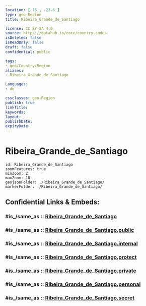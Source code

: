 ```yaml
---
location: [ 15 , -23.6 ] 
type: geo-Region
title: Ribeira_Grande_de_Santiago

license: CC BY-SA 4.0
source: https://datahub.io/core/country-codes
isDeleted: false
isReadOnly: false
draft: false
confidential: public

tags:
- geo/Country/Region
aliases:
- Ribeira_Grande_de_Santiago

Languages:
- de

cssclasses: geo-Region
publish: true
linkTitle: 
keywords: 
layout: 
publishDate: 
expiryDate: 
---
```


# Ribeira_Grande_de_Santiago

```leaflet
id: Ribeira_Grande_de_Santiago
zoomFeatures: true 
minZoom: 2 
maxZoom: 18
geojsonFolder: ./Ribeira_Grande_de_Santiago/
markerFolder: ./Ribeira_Grande_de_Santiago/
```


## Confidential Links & Embeds: 

### #is_/same_as :: [Ribeira_Grande_de_Santiago](/_Standards/Earth/Continent/Africa/Africa~West/Cape_Verde/municipalities~Cape_Verde/Ribeira_Grande_de_Santiago.md) 

### #is_/same_as :: [Ribeira_Grande_de_Santiago.public](/_public/Earth/Continent/Africa/Africa~West/Cape_Verde/municipalities~Cape_Verde/Ribeira_Grande_de_Santiago.public.md) 

### #is_/same_as :: [Ribeira_Grande_de_Santiago.internal](/_internal/Earth/Continent/Africa/Africa~West/Cape_Verde/municipalities~Cape_Verde/Ribeira_Grande_de_Santiago.internal.md) 

### #is_/same_as :: [Ribeira_Grande_de_Santiago.protect](/_protect/Earth/Continent/Africa/Africa~West/Cape_Verde/municipalities~Cape_Verde/Ribeira_Grande_de_Santiago.protect.md) 

### #is_/same_as :: [Ribeira_Grande_de_Santiago.private](/_private/Earth/Continent/Africa/Africa~West/Cape_Verde/municipalities~Cape_Verde/Ribeira_Grande_de_Santiago.private.md) 

### #is_/same_as :: [Ribeira_Grande_de_Santiago.personal](/_personal/Earth/Continent/Africa/Africa~West/Cape_Verde/municipalities~Cape_Verde/Ribeira_Grande_de_Santiago.personal.md) 

### #is_/same_as :: [Ribeira_Grande_de_Santiago.secret](/_secret/Earth/Continent/Africa/Africa~West/Cape_Verde/municipalities~Cape_Verde/Ribeira_Grande_de_Santiago.secret.md)


